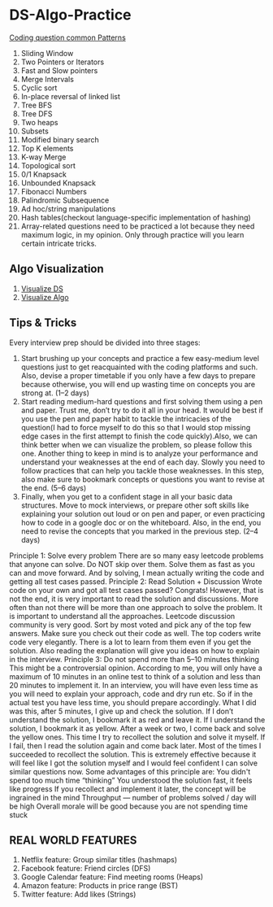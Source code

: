 # DS-Algo-Practice

[Coding question common Patterns](https://seanprashad.com/leetcode-patterns/)


1. Sliding Window
2. Two Pointers or Iterators
3. Fast and Slow pointers
4. Merge Intervals
5. Cyclic sort
6. In-place reversal of linked list
7. Tree BFS
8. Tree DFS
9. Two heaps
10. Subsets
11. Modified binary search
12. Top K elements
13. K-way Merge
14. Topological sort
15. 0/1 Knapsack
16. Unbounded Knapsack
17. Fibonacci Numbers
18. Palindromic Subsequence
19. Ad hoc/string manipulations
20. Hash tables(checkout language-specific implementation of hashing)
21. Array-related questions need to be practiced a lot because they need maximum logic, in my opinion. Only through practice will you learn certain intricate tricks.

## Algo Visualization ##

1. [Visualize DS](https://visualgo.net/en) <br/>
2. [Visualize Algo](https://algorithm-visualizer.org/) <br/>


## Tips & Tricks ##
Every interview prep should be divided into three stages:

1. Start brushing up your concepts and practice a few easy-medium level questions just to get reacquainted with the coding platforms and such. Also, devise a proper timetable if you only have a few days to prepare because otherwise, you will end up wasting time on concepts you are strong at. (1–2 days)
2. Start reading medium-hard questions and first solving them using a pen and paper. Trust me, don’t try to do it all in your head. It would be best if you use the pen and paper habit to tackle the intricacies of the question(I had to force myself to do this so that I would stop missing edge cases in the first attempt to finish the code quickly).Also, we can think better when we can visualize the problem, so please follow this one. Another thing to keep in mind is to analyze your performance and understand your weaknesses at the end of each day. Slowly you need to follow practices that can help you tackle those weaknesses. In this step, also make sure to bookmark concepts or questions you want to revise at the end. (5–6 days)
3. Finally, when you get to a confident stage in all your basic data structures. Move to mock interviews, or prepare other soft skills like explaining your solution out loud or on pen and paper, or even practicing how to code in a google doc or on the whiteboard. Also, in the end, you need to revise the concepts that you marked in the previous step. (2–4 days)


Principle 1: Solve every problem
There are so many easy leetcode problems that anyone can solve. Do NOT skip over them. Solve them as fast as you can and move forward. And by solving, I mean actually writing the code and getting all test cases passed.
Principle 2: Read Solution + Discussion
Wrote code on your own and got all test cases passed? Congrats! However, that is not the end, it is very important to read the solution and discussions. More often than not there will be more than one approach to solve the problem. It is important to understand all the approaches.
Leetcode discussion community is very good. Sort by most voted and pick any of the top few answers. Make sure you check out their code as well. The top coders write code very elegantly. There is a lot to learn from them even if you get the solution. Also reading the explanation will give you ideas on how to explain in the interview.
Principle 3: Do not spend more than 5–10 minutes thinking
This might be a controversial opinion. According to me, you will only have a maximum of 10 minutes in an online test to think of a solution and less than 20 minutes to implement it. In an interview, you will have even less time as you will need to explain your approach, code and dry run etc. So if in the actual test you have less time, you should prepare accordingly.
What I did was this, after 5 minutes, I give up and check the solution. If I don’t understand the solution, I bookmark it as red and leave it. If I understand the solution, I bookmark it as yellow.
After a week or two, I come back and solve the yellow ones. This time I try to recollect the solution and solve it myself. If I fail, then I read the solution again and come back later. Most of the times I succeeded to recollect the solution. This is extremely effective because it will feel like I got the solution myself and I would feel confident I can solve similar questions now.
Some advantages of this principle are:
You didn't spend too much time “thinking”
You understood the solution fast, it feels like progress
If you recollect and implement it later, the concept will be ingrained in the mind
Throughput — number of problems solved / day will be high
Overall morale will be good because you are not spending time stuck


## REAL WORLD FEATURES  ##

1. Netflix feature: Group similar titles (hashmaps)
2. Facebook feature: Friend circles (DFS)
3. Google Calendar feature: Find meeting rooms (Heaps)
4. Amazon feature: Products in price range (BST)
5. Twitter feature: Add likes (Strings)











